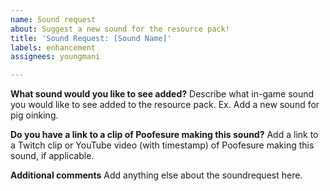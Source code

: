 ```yaml
---
name: Sound request
about: Suggest a new sound for the resource pack!
title: 'Sound Request: [Sound Name]'
labels: enhancement
assignees: youngmani

---
```


**What sound would you like to see added?**
Describe what in-game sound you would like to see added to the resource pack. Ex. Add a new sound for pig oinking.

**Do you have a link to a clip of Poofesure making this sound?**
Add a link to a Twitch clip or YouTube video (with timestamp) of Poofesure making this sound, if applicable.

**Additional comments**
Add anything else about the soundrequest here.
